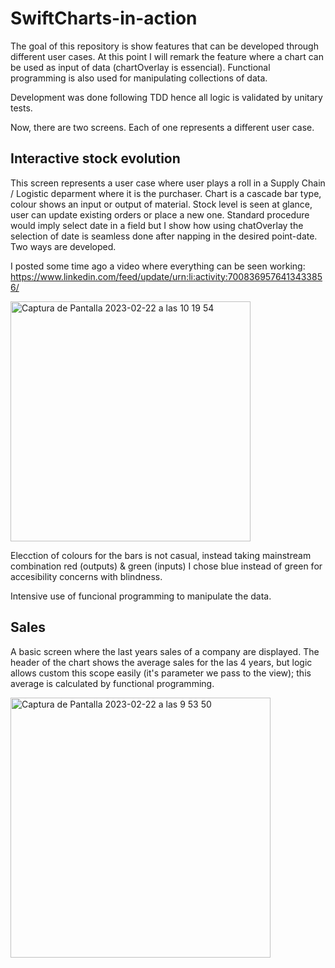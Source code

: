 # SwiftCharts-in-action

The goal of this repository is show features that can be developed through different user cases. At this point I will remark the feature where a chart can be used as input of data (chartOverlay is essencial). Functional programming is also used for manipulating collections of data.

Development was done following TDD hence all logic is validated by unitary tests.

Now, there are two screens. Each of one represents a different user case.

## Interactive stock evolution

This screen represents a user case where user plays a roll in a Supply Chain / Logistic deparment where it is the purchaser. Chart is a cascade bar type, colour shows an input or output of material. Stock level is seen at glance, user can update existing orders or place a new one. Standard procedure would imply select date in a field but I show how using chatOverlay the selection of date is seamless done after napping in the desired point-date. Two ways are developed.

I posted some time ago a video where everything can be seen working: https://www.linkedin.com/feed/update/urn:li:activity:7008369576413433856/

<img width="384" alt="Captura de Pantalla 2023-02-22 a las 10 19 54" src="https://user-images.githubusercontent.com/93383384/220576503-93f870b3-e8c9-44e9-a868-da0c8bf5d7e1.png">

Elecction of colours for the bars is not casual, instead taking mainstream combination red (outputs) & green (inputs) I chose blue instead of green for accesibility concerns with blindness.

Intensive use of funcional programming to manipulate the data.


## Sales

A basic screen where the last years sales of a company are displayed. The header of the chart shows the average sales for the las 4 years, but logic allows custom this scope easily (it's parameter we pass to the view); this average is calculated by functional programming.

<img width="416" alt="Captura de Pantalla 2023-02-22 a las 9 53 50" src="https://user-images.githubusercontent.com/93383384/220570290-01b63498-6ae0-4348-be18-26fb4e2b1f07.png">
